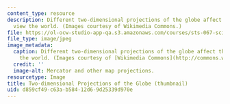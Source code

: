 ```yaml
---
content_type: resource
description: Different two-dimensional projections of the globe affect the way we
  view the world. (Images courtesy of Wikimedia Commons.)
file: https://ol-ocw-studio-app-qa.s3.amazonaws.com/courses/sts-067-scientific-visualization-across-disciplines-a-critical-introduction-spring-2005/d859cf49c63ab58412d69d25339d970e_sts-067s05-th.jpg
file_type: image/jpeg
image_metadata:
  caption: Different two-dimensional projections of the globe affect the way we view
    the world. (Images courtesy of [Wikimedia Commons](http://commons.wikimedia.org/wiki/Main_Page).)
  credit: ''
  image-alt: Mercator and other map projections.
resourcetype: Image
title: Two-dimensional Projections of the Globe (thumbnail)
uid: d859cf49-c63a-b584-12d6-9d25339d970e
---
```

